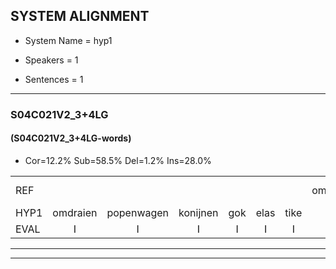 
## SYSTEM ALIGNMENT

- System Name = hyp1

- Speakers = 1

- Sentences = 1

---

### S04C021V2_3+4LG

#### (S04C021V2_3+4LG-words)

- Cor=12.2%	Sub=58.5%	Del=1.2%	Ins=28.0%

|  |  |  |  |  |  |  |  |  |  |  |  |  |  |  |  |  |  |  |  |  |  |  |  |  |  |  |  |  |  |  |  |  |  |  |  |  |  |  |  |  |  |  |  |  |  |  |  |  |  |  |  |  |  |  |  |  |  |  |  |  |  |  |  |  |  |  |  |  |  |  |  |  |  |  |  |  |  |  |  |  |  |  |
|:--- |:---:|:---:|:---:|:---:|:---:|:---:|:---:|:---:|:---:|:---:|:---:|:---:|:---:|:---:|:---:|:---:|:---:|:---:|:---:|:---:|:---:|:---:|:---:|:---:|:---:|:---:|:---:|:---:|:---:|:---:|:---:|:---:|:---:|:---:|:---:|:---:|:---:|:---:|:---:|:---:|:---:|:---:|:---:|:---:|:---:|:---:|:---:|:---:|:---:|:---:|:---:|:---:|:---:|:---:|:---:|:---:|:---:|:---:|:---:|:---:|:---:|:---:|:---:|:---:|:---:|:---:|:---:|:---:|:---:|:---:|:---:|:---:|:---:|:---:|:---:|:---:|:---:|:---:|:---:|:---:|:---:|:---:|
| REF |  |  |  |  |  |  | omdraaien | poppenwagen | konijnenhok | elastiekje | ruziemaken | * | teddybeer | dierentuin | * | paddenstoelen | * | verstoppertje | wasmachine | fototoestel |  |  |  |  |  |  |  |  |  |  |  | *s | * | vrachtwagen | buurmannen | vogelkooi | *s | olifant |  |  | * | schommelen | iedereen | schoenenwinkel | * | *s | knutselen | ophangen | verjaardag |  | sprookjesboek | *s | tandenborstel | lucifer | slaapkamer | achterdeur |  |  | ziekenhuis | *s | nieuwsgierig*(nieuwsgericht) | *s | afblijven | kabouter | washandje | washandje | * | * | * | sneeuwwitje | *s | goeiendag |  | vakantie | *s | limonade | autorijden | *s | eindelijk | familie | *s | chocolade |
| HYP1 | omdraien | popenwagen | konijnen | gok | elas | tike | rezi | maken | te | taddibeer | dieren | tijn | atdis | patden | stoelen | verstoppe | vertopperdje | was | machine | fototoestel | ké | it | dat | moet | 'k | niet | ens | papier | a | toilet | papier | vrecht | vrachtwag | en | uurmanen | wore | co | olifant | g | schoonelen | schommeln | idegeen | schoen | en | winkel | nus | knikselen | ophangen | verjaardag | sprookjes | book | danden | borsto | lucefer | slaapkamer | achterdeur | ziek | in | huis | kr | neeuws | gerichd | afblijven | gabuiter | washentje | snee | wietje | wietje | snee | wiet | ge | goeiendag | vakan | mischie? | lemo | na | de | atelriden | eindelijk | familie |  | gocoladen |
| EVAL | I | I | I | I | I | I | S | S | S | S | S | S | S | S | S | S | S | S | S |  | I | I | I | I | I | I | I | I | I | I | I | S | S | S | S | S | S |  | I | I | S | S | S | S | S | S | S |  |  | I | S | S | S | S |  |  | I | I | S | S | S | S |  | S | S | S | S | S | S | S | S |  | I | S | S | S | S | S |  |  | D | S |
---

---
